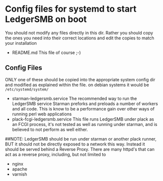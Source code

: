 # Config files for systemd to start LedgerSMB on boot
You should not modify any files directly in this dir.
Rather you should copy the ones you need into their correct locations and edit the copies to match your installation

- README.md
This file of course ;-)

## Config Files
ONLY one of these should be copied into the appropriate system config dir and modified as explained within the file.
on debian systems it would be `/etc/systemd/system/`
- starman-ledgersmb.service
The recommended way to run the LedgerSMB service
Starman preforks and preloads a number of workers and all code. This is know to be a performance gain over other ways of running perl web applications
- plack-fcgi-ledgersmb.service
This file runs LedgerSMB under plack as an FCGI process, it's not tested as well as running under starman, and is believed to not perform as well either.


##NOTE:
LedgerSMB should be run under starman or another plack runner, BUT it should not be directly exposed to a network this way.
Instead it should be served behind a Reverse Proxy.
There are many httpd's that can act as a reverse proxy, including, but not limited to
- nginx
- apache
- varnish

